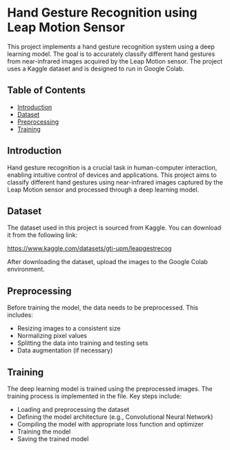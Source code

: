 # Hand Gesture Recognition using Leap Motion Sensor

This project implements a hand gesture recognition system using a deep learning model. The goal is to accurately classify different hand gestures from near-infrared images acquired by the Leap Motion sensor. The project uses a Kaggle dataset and is designed to run in Google Colab.

## Table of Contents

- [Introduction](#introduction)
- [Dataset](#dataset)
- [Preprocessing](#preprocessing)
- [Training](#training)

## Introduction

Hand gesture recognition is a crucial task in human-computer interaction, enabling intuitive control of devices and applications. This project aims to classify different hand gestures using near-infrared images captured by the Leap Motion sensor and processed through a deep learning model.

## Dataset
The dataset used in this project is sourced from Kaggle. You can download it from the following link:

https://www.kaggle.com/datasets/gti-upm/leapgestrecog

After downloading the dataset, upload the images to the Google Colab environment.

## Preprocessing
Before training the model, the data needs to be preprocessed. This includes:

- Resizing images to a consistent size
- Normalizing pixel values
- Splitting the data into training and testing sets
- Data augmentation (if necessary)

## Training
The deep learning model is trained using the preprocessed images. The training process is implemented in the file. Key steps include:

- Loading and preprocessing the dataset
- Defining the model architecture (e.g., Convolutional Neural Network)
- Compiling the model with appropriate loss function and optimizer
- Training the model
- Saving the trained model
